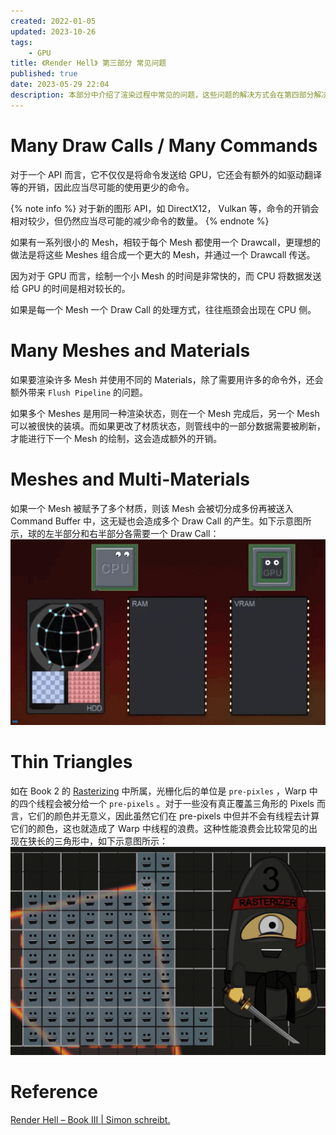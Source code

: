 ```yaml
---
created: 2022-01-05
updated: 2023-10-26
tags:
    - GPU
title: 《Render Hell》 第三部分 常见问题
published: true
date: 2023-05-29 22:04 
description: 本部分中介绍了渲染过程中常见的问题，这些问题的解决方式会在第四部分解决方案中阐述
---
```



# Many Draw Calls / Many Commands

对于一个 API 而言，它不仅仅是将命令发送给 GPU，它还会有额外的如驱动翻译等的开销，因此应当尽可能的使用更少的命令。

{% note info %}
对于新的图形 API，如 DirectX12， Vulkan 等，命令的开销会相对较少，但仍然应当尽可能的减少命令的数量。
{% endnote %}

如果有一系列很小的 Mesh，相较于每个 Mesh 都使用一个 Drawcall，更理想的做法是将这些 Meshes 组合成一个更大的 Mesh，并通过一个 Drawcall 传送。

因为对于 GPU 而言，绘制一个小 Mesh 的时间是非常快的，而 CPU 将数据发送给 GPU 的时间是相对较长的。

如果是每一个 Mesh 一个 Draw Call 的处理方式，往往瓶颈会出现在 CPU 侧。

# Many Meshes and Materials

如果要渲染许多 Mesh 并使用不同的 Materials，除了需要用许多的命令外，还会额外带来 `Flush Pipeline` 的问题。

如果多个 Meshes 是用同一种渲染状态，则在一个 Mesh 完成后，另一个 Mesh 可以被很快的装填。而如果更改了材质状态，则管线中的一部分数据需要被刷新，才能进行下一个 Mesh 的绘制，这会造成额外的开销。

# Meshes and Multi-Materials

如果一个 Mesh 被赋予了多个材质，则该 Mesh 会被切分成多份再被送入 Command Buffer 中，这无疑也会造成多个 Draw Call 的产生。如下示意图所示，球的左半部分和右半部分各需要一个 Draw Call：
![Multi-Materials](/book_3_problems/copy_data_from_hdd_to_ram_vram_01_multimaterial.gif)

# Thin Triangles

如在 Book 2 的 [Rasterizing](/book_2_pipeline/#Rasterizing) 中所属，光栅化后的单位是 `pre-pixles` ，Warp 中的四个线程会被分给一个 `pre-pixels` 。对于一些没有真正覆盖三角形的 Pixels 而言，它们的颜色并无意义，因此虽然它们在 pre-pixels 中但并不会有线程去计算它们的颜色，这也就造成了 Warp 中线程的浪费。这种性能浪费会比较常见的出现在狭长的三角形中，如下示意图所示：
![Thin Triangles 造成的性能浪费](/book_3_problems/pipeline_rasterizing03_.gif)

# Reference

[Render Hell – Book III | Simon schreibt.](http://simonschreibt.de/gat/renderhell-book3/)
